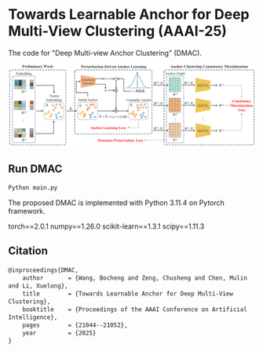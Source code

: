 # Towards Learnable Anchor for Deep Multi-View Clustering  (AAAI-25)

The code for "Deep Multi-view Anchor Clustering" (DMAC).

![pipeline](PipeLine.png)



## Run DMAC

```python
Python main.py
```

The proposed DMAC is implemented with Python 3.11.4 on Pytorch framework.

torch==2.0.1
numpy==1.26.0
scikit-learn==1.3.1
scipy==1.11.3

## Citation

```
@inproceedings{DMAC,
	author       = {Wang, Bocheng and Zeng, Chusheng and Chen, Mulin and Li, Xuelong},
	title        = {Towards Learnable Anchor for Deep Multi-View Clustering},
	booktitle    = {Proceedings of the AAAI Conference on Artificial Intelligence},
	pages        = {21044--21052},
	year         = {2025}
}
```

